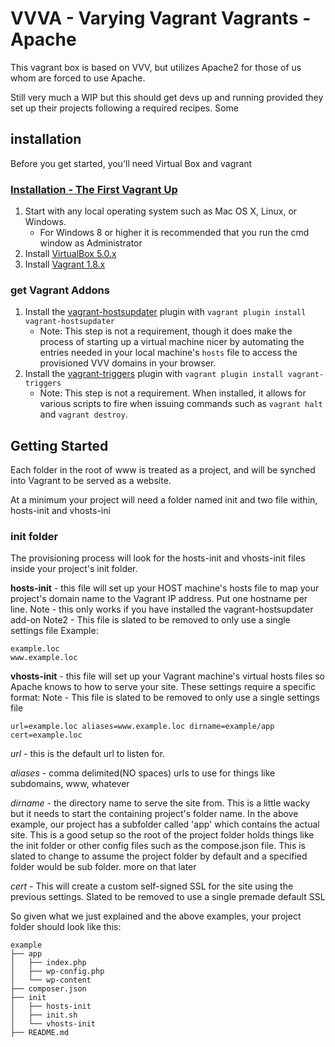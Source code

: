 # VVVA - Varying Vagrant Vagrants - Apache

This vagrant box is based on VVV, but utilizes Apache2 for those of us
whom are forced to use Apache.

Still very much a WIP but this should get devs up and running provided they set
up their projects following a required recipes.
Some

## installation
Before you get started, you'll need Virtual Box and vagrant

### [Installation - The First Vagrant Up](#installation)

1. Start with any local operating system such as Mac OS X, Linux, or Windows.
    * For Windows 8 or higher it is recommended that you run the cmd window as Administrator
1. Install [VirtualBox 5.0.x](https://www.virtualbox.org/wiki/Downloads)
1. Install [Vagrant 1.8.x](https://www.vagrantup.com/downloads.html)

### get Vagrant Addons


1. Install the [vagrant-hostsupdater](https://github.com/cogitatio/vagrant-hostsupdater) plugin with `vagrant plugin install vagrant-hostsupdater`
    * Note: This step is not a requirement, though it does make the process of starting up a virtual machine nicer by automating the entries needed in your local machine's `hosts` file to access the provisioned VVV domains in your browser.
1. Install the [vagrant-triggers](https://github.com/emyl/vagrant-triggers) plugin with `vagrant plugin install vagrant-triggers`
    * Note: This step is not a requirement. When installed, it allows for various scripts to fire when issuing commands such as `vagrant halt` and `vagrant destroy`.


## Getting Started


Each folder in the root of www is treated as a project, and will be synched
into Vagrant to be served as a website.

At a minimum your project will need a folder named init and two file within,
hosts-init and vhosts-ini

### init folder
The provisioning process will look for the hosts-init and vhosts-init files inside
your project's init folder.

**hosts-init** - this file will set up your HOST machine's hosts file to map
your project's domain name to the Vagrant IP address. Put one hostname per line.
Note - this only works if you have installed the vagrant-hostsupdater add-on
Note2 - This file is slated to be removed to only use a single settings file
Example:
~~~
example.loc
www.example.loc
~~~
**vhosts-init** - this file will set up your Vagrant machine's virtual hosts files
so Apache knows to how to serve your site.  These settings require a specific format:
Note - This file is slated to be removed to only use a single settings file

~~~
url=example.loc aliases=www.example.loc dirname=example/app cert=example.loc
~~~

*url* - this is the default url to listen for.

*aliases* - comma delimited(NO spaces) urls to use for things like subdomains, www, whatever

*dirname* - the directory name to serve the site from.  This is a little wacky
but it needs to start the containing project's folder name.  In the above example,
our project has a subfolder called 'app' which contains the actual site. This is
a good setup so the root of the project folder holds things like the init folder
or other config files such as the compose.json file. This is slated to change
to assume the project folder by default and a specified folder would be sub folder.
more on that later

*cert* - This will create a custom self-signed SSL for the site using the previous
settings.  Slated to be removed to use a single premade default SSL


So given what we just explained and the above examples, your project folder
should look like this:

~~~
example
├── app
│   ├── index.php
│   ├── wp-config.php
│   └── wp-content
├── composer.json
├── init
│   ├── hosts-init
│   ├── init.sh
│   └── vhosts-init
├── README.md
~~~
